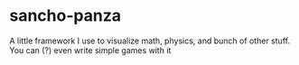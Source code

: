 # sancho-panza
A little framework I use to visualize math, physics, and bunch of other stuff. You can (?) even write simple games with it
